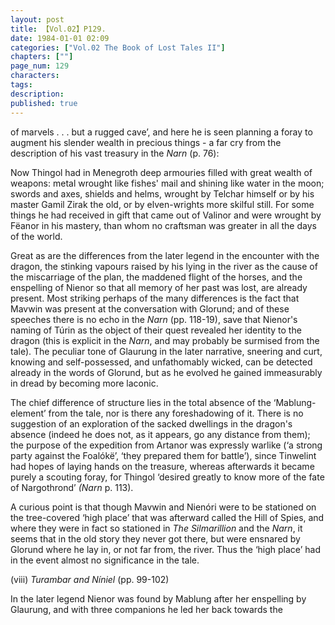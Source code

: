 ```yaml
---
layout: post
title: 【Vol.02】P129.
date: 1984-01-01 02:09
categories: ["Vol.02 The Book of Lost Tales II"]
chapters: [""]
page_num: 129
characters: 
tags: 
description: 
published: true
---
```


<p style="text-indent: 0;">
of marvels . . . but a rugged cave’, and here he is seen planning a foray to augment his slender wealth in precious things - a far cry from the description of his vast treasury in the <I>Narn</I> (p. 76):
</p>

Now Thingol had in Menegroth deep armouries filled with great wealth of weapons: metal wrought like fishes' mail and shining like water in the moon; swords and axes, shields and helms, wrought by Telchar himself or by his master Gamil Zirak the old, or by elven-wrights more skilful still. For some things he had received in gift that came out of Valinor and were wrought by Fëanor in his mastery, than whom no craftsman was greater in all the days of the world.

Great as are the differences from the later legend in the encounter with the dragon, the stinking vapours raised by his lying in the river as the cause of the miscarriage of the plan, the maddened flight of the horses, and the enspelling of Nienor so that all memory of her past was lost, are already present. Most striking perhaps of the many differences is the fact that Mavwin was present at the conversation with Glorund; and of these speeches there is no echo in the <I>Narn</I> (pp. 118-19), save that Nienor's naming of Túrin as the object of their quest revealed her identity to the dragon (this is explicit in the <I>Narn</I>, and may probably be surmised from the tale). The peculiar tone of Glaurung in the later narrative, sneering and curt, knowing and self-possessed, and unfathomably wicked, can be detected already in the words of Glorund, but as he evolved he gained immeasurably in dread by becoming more laconic.

The chief difference of structure lies in the total absence of the ‘Mablung-element’ from the tale, nor is there any foreshadowing of it. There is no suggestion of an exploration of the sacked dwellings in the dragon's absence (indeed he does not, as it appears, go any distance from them); the purpose of the expedition from Artanor was expressly warlike (‘a strong party against the Foalókë’, ‘they prepared them for battle’), since Tinwelint had hopes of laying hands on the treasure, whereas afterwards it became purely a scouting foray, for Thingol ‘desired greatly to know more of the fate of Nargothrond’ <I>(Narn</I> p. 113).

A curious point is that though Mavwin and Nienóri were to be stationed on the tree-covered ‘high place’ that was afterward called the Hill of Spies, and where they were in fact so stationed in <I>The Silmarillion</I> and the <I>Narn</I>, it seems that in the old story they never got there, but were ensnared by Glorund where he lay in, or not far from, the river. Thus the ‘high place’ had in the event almost no significance in the tale.

(viii) <I>Turambar and Níniel</I> (pp. 99-102)

In the later legend Nienor was found by Mablung after her enspelling by<BR>Glaurung, and with three companions he led her back towards the


